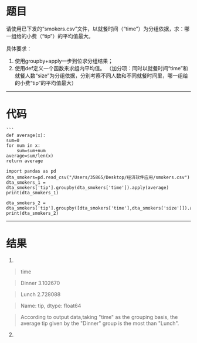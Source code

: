# 题目

请使用已下发的“smokers.csv”文件，以就餐时间（“time”）为分组依据，求：哪一组给的小费（“tip”）的平均值最大。

具体要求：

1. 使用groupby+apply一步到位求分组结果；
2. 使用def定义一个函数来求组内平均值。
（加分项：同时以就餐时间“time”和就餐人数“size”为分组依据，分别考察不同人数和不同就餐时间里，哪一组给的小费“tip”的平均值最大）

---

# 代码

    ```
    def average(x):
    sum=0
    for num in x:
        sum=sum+num
    average=sum/len(x)
    return average
    
    import pandas as pd
    dta_smokers=pd.read_csv("/Users/35865/Desktop/经济软件应用/smokers.csv")	
    dta_smokers_1 = dta_smokers['tip'].groupby(dta_smokers['time']).apply(average)
    print(dta_smokers_1)
    
    dta_smokers_2 = dta_smokers['tip'].groupby([dta_smokers['time'],dta_smokers['size']]).apply(average)
    print(dta_smokers_2)
---
   
# 结果
1.
> time

> Dinner    3.102670

> Lunch     2.728088

> Name: tip, dtype: float64

> According to output data,taking "time" as the grouping basis, the average tip given by the "Dinner" group is the most than "Lunch".

2.

